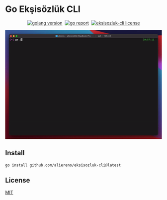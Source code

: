 # Go Ekşisözlük CLI
<p align="center">
    <a href="https://pkg.go.dev/github.com/aliereno/eksisozluk-cli" target="_blank"><img src="https://img.shields.io/github/go-mod/go-version/aliereno/eksisozluk-cli?style=for-the-badge&logo=go" alt="golang version" /></a>&nbsp;
    <a href="https://goreportcard.com/report/github.com/aliereno/eksisozluk-cli" target="_blank"><img src="https://goreportcard.com/badge/github.com/aliereno/eksisozluk-cli?style=for-the-badge&logo=none" alt="go report" /></a>&nbsp;
    <a href="https://github.com/aliereno/eksisozluk-cli/blob/master/LICENSE" target="_blank"><img src="https://img.shields.io/badge/LICENSE-MIT-red?style=for-the-badge&logo=none" alt="eksisozluk-cli license" /></a>
</p>

<div align="center">

![eksisozluk-cli](assets/readme.gif)
</div>

## Install

```
go install github.com/aliereno/eksisozluk-cli@latest 
```


## License

[MIT](https://choosealicense.com/licenses/mit/)